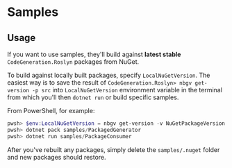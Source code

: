 # Samples

## Usage

If you want to use samples, they'll build against **latest stable** `CodeGeneration.Roslyn` packages from NuGet.

To build against locally built packages, specify `LocalNuGetVersion`. The easiest
way is to save the result of `CodeGeneration.Roslyn> nbgv get-version -p src` into
`LocalNuGetVersion` environment variable in the terminal from which you'll then
`dotnet run` or build specific samples.

From PowerShell, for example:
```powershell
pwsh> $env:LocalNuGetVersion = nbgv get-version -v NuGetPackageVersion -p src
pwsh> dotnet pack samples/PackagedGenerator
pwsh> dotnet run samples/PackageConsumer
```

After you've rebuilt any packages, simply delete the `samples/.nuget` folder
and new packages should restore.